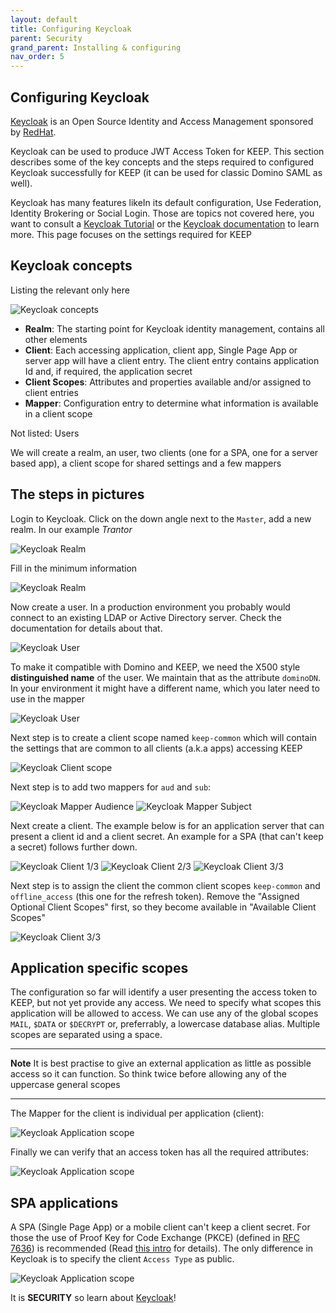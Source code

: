 ```yaml
---
layout: default
title: Configuring Keycloak
parent: Security
grand_parent: Installing & configuring
nav_order: 5
---
```


## Configuring Keycloak

[Keycloak](https://www.keycloak.org/) is an Open Source Identity and Access Management sponsored by [RedHat](https://www.redhat.com/en).

Keycloak can be used to produce JWT Access Token for KEEP. This section describes some of the key concepts and the steps required to configured Keycloak successfully for KEEP (it can be used for classic Domino SAML as well).

Keycloak has many features likeIn its default configuration, Use Federation, Identity Brokering or Social Login. Those are topics not covered here, you want to consult a [Keycloak Tutorial](https://duckduckgo.com/?q=keycloak+tutorial&ia=web) or the [Keycloak documentation](https://www.keycloak.org/documentation) to learn more. This page focuses on the settings required for KEEP

## Keycloak concepts

Listing the relevant only here

![Keycloak concepts](../../../assets/images/KeycloakConcepts.png)

- **Realm**: The starting point for Keycloak identity management, contains all other elements
- **Client**: Each accessing application, client app, Single Page App or server app will have a client entry. The client entry contains application Id and, if required, the application secret
- **Client Scopes**: Attributes and properties available and/or assigned to client entries
- **Mapper**: Configuration entry to determine what information is available in a client scope

Not listed: Users

We will create a realm, an user, two clients (one for a SPA, one for a server based app), a client scope for shared settings and a few mappers

## The steps in pictures

Login to Keycloak. Click on the down angle next to the `Master`, add a new realm. In our example _Trantor_

![Keycloak Realm](../../../assets/images/Keycloak-01.png)

Fill in the minimum information

![Keycloak Realm](../../../assets/images/Keycloak-02.png)

Now create a user. In a production environment you probably would connect to an existing LDAP or Active Directory server. Check the documentation for details about that.

![Keycloak User](../../../assets/images/Keycloak-03.png)

To make it compatible with Domino and KEEP, we need the X500 style **distinguished name** of the user. We maintain that as the attribute `dominoDN`. In your environment it might have a different name, which you later need to use in the mapper

![Keycloak User](../../../assets/images/Keycloak-04.png)

Next step is to create a client scope named `keep-common` which will contain the settings that are common to all clients (a.k.a apps) accessing KEEP

![Keycloak Client scope](../../../assets/images/Keycloak-05.png)

Next step is to add two mappers for `aud` and `sub`:

![Keycloak Mapper Audience](../../../assets/images/Keycloak-06a.png)
![Keycloak Mapper Subject](../../../assets/images/Keycloak-06b.png)

Next create a client. The example below is for an application server that can present a client id and a client secret. An example for a SPA (that can't keep a secret) follows further down.

![Keycloak Client 1/3](../../../assets/images/Keycloak-07a.png)
![Keycloak Client 2/3](../../../assets/images/Keycloak-07b.png)
![Keycloak Client 3/3](../../../assets/images/Keycloak-07c.png)

Next step is to assign the client the common client scopes `keep-common` and `offline_access` (this one for the refresh token). Remove the "Assigned Optional Client Scopes" first, so they become available in "Available Client Scopes"

![Keycloak Client 3/3](../../../assets/images/Keycloak-08a.png)

## Application specific scopes

The configuration so far will identify a user presenting the access token to KEEP, but not yet provide any access. We need to specify what scopes this application will be allowed to access. We can use any of the global scopes `MAIL`, `$DATA` or `$DECRYPT` or, preferrably, a lowercase database alias. Multiple scopes are separated using a space.

---

**Note** It is best practise to give an external application as little as possible access so it can function. So think twice before allowing any of the uppercase general scopes

---

The Mapper for the client is individual per application (client):

![Keycloak Application scope](../../../assets/images/Keycloak-08b.png)

Finally we can verify that an access token has all the required attributes:

![Keycloak Application scope](../../../assets/images/Keycloak-08c.png)

## SPA applications

A SPA (Single Page App) or a mobile client can't keep a client secret. For those the use of Proof Key for Code Exchange (PKCE) (defined in [RFC 7636](https://tools.ietf.org/html/rfc7636)) is recommended (Read [this intro](https://auth0.com/docs/flows/authorization-code-flow-with-proof-key-for-code-exchange-pkce) for details). The only difference in Keycloak is to specify the client `Access Type` as public.

![Keycloak Application scope](../../../assets/images/Keycloak-08d.png)

It is **SECURITY** so learn about [Keycloak](https://www.keycloak.org/getting-started)!
